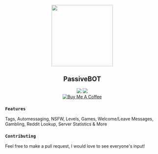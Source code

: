 <p align="center">
   <img src="https://cdn.discordapp.com/avatars/430837105690673152/e6d87d2b890d3137797e41177103e4e1.png?size=128" width="200" />
<h2 align="center">PassiveBOT</h2>
<p align="center">
   <a href="https://discord.me/passive"><img src="https://img.shields.io/badge/Invite-PassiveModding-7289DA.svg?longCache=true&style=flat-square&logo=discord"/></a>
   <a href="https://discordapp.com/oauth2/authorize?client_id=430837105690673152&scope=bot&permissions=2146958591"><img src="https://img.shields.io/badge/Invite-PassiveBOT-7289DA.svg?longCache=true&style=flat-square&logo=discord"/></a>
   <br/>
   <a href="https://www.buymeacoffee.com/Passive" target="_blank"><img src="https://www.buymeacoffee.com/assets/img/custom_images/black_img.png" alt="Buy Me A Coffee" style="height: auto !important;width: auto !important;" ></a>
</p>
</p>

### `Features`
Tags, Automessaging, NSFW, Levels, Games, Welcome/Leave Messages, Gambling, Reddit Lookup, Server Statistics & More
### `Contributing`
Feel free to make a pull request, I would love to see everyone's input!
